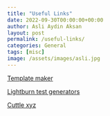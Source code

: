 ```yaml
---
title: "Useful Links"
date: 2022-09-30T00:00:00+00:00
author: Asli Aydin Aksan
layout: post
permalink: /useful-links/
categories: General
tags: [misc]
image: /assets/images/asli.jpg
---
```


[Template maker](https://www.templatemaker.nl/en/)

[Lightburn test generators](https://www.o2creative.co.nz/laser/)

[Cuttle xyz](https://cuttle.xyz/)

